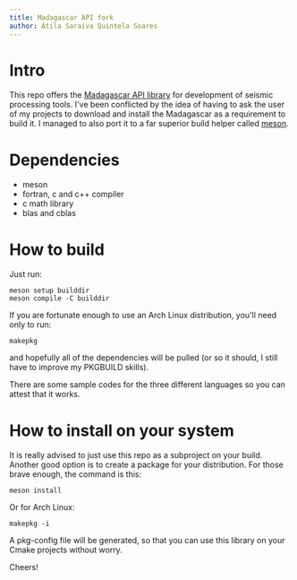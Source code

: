 ```yaml
---
title: Madagascar API fork
author: Átila Saraiva Quintela Soares
---
```


# Intro

This repo offers the [Madagascar API library](http://www.ahay.org/wiki/Main_Page) for development of seismic processing tools. I've been conflicted by the idea of having to ask the user of my projects to download and install the Madagascar as a requirement to build it. I managed to also port it to a far superior build helper called [meson](https://mesonbuild.com/index.html).

# Dependencies

+ meson
+ fortran, c and c++ compiler
+ c math library
+ blas and cblas

# How to build

Just run:

```
meson setup builddir
meson compile -C builddir
```

If you are fortunate enough to use an Arch Linux distribution, you'll need only to run:

```
makepkg
```

and hopefully all of the dependencies will be pulled (or so it should, I still have to improve my PKGBUILD skills).

There are some sample codes for the three different languages so you can attest that it works.

# How to install on your system

It is really advised to just use this repo as a subproject on your build. Another good option is to create a package for your distribution. For those brave enough, the command is this:

```
meson install
```

Or for Arch Linux:

```
makepkg -i
```

A pkg-config file will be generated, so that you can use this library on your Cmake projects without worry.

Cheers!

